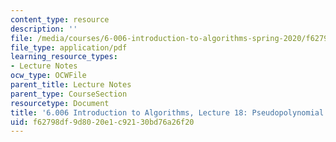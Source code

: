 ```yaml
---
content_type: resource
description: ''
file: /media/courses/6-006-introduction-to-algorithms-spring-2020/f62798df9d8020e1c92130bd76a26f20_MIT6_006S20_lec18.pdf
file_type: application/pdf
learning_resource_types:
- Lecture Notes
ocw_type: OCWFile
parent_title: Lecture Notes
parent_type: CourseSection
resourcetype: Document
title: '6.006 Introduction to Algorithms, Lecture 18: Pseudopolynomial'
uid: f62798df-9d80-20e1-c921-30bd76a26f20
---
```

